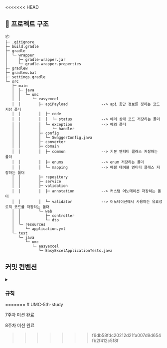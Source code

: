 <<<<<<< HEAD
## 📃 프로젝트 구조
```
📦 
├─ .gitignore
├─ build.gradle
├─ gradle
│  └─ wrapper
│     ├─ gradle-wrapper.jar
│     └─ gradle-wrapper.properties
├─ gradlew
├─ gradlew.bat
├─ settings.gradle
└─ src
   ├─ main
   │  ├─ java
   │  │  └─ umc
   │  │     └─ easyexcel
   │  │        ├─ apiPayload               --> api 응답 정보를 정하는 코드 저장 폴더
   │  │        │  ├─ code
   │  │        │  │  └─ status             --> 에러 상태 코드 저장하는 폴더
   │  │        │  └─ exception             --> 예외 폴더
   │  │        │     └─ handler            
   │  │        ├─ config
   │  │        │  └─ SwaggerConfig.java
   │  │        ├─ converter
   │  │        ├─ domain
   │  │        │  ├─ common                --> 기본 엔티티 클래스 저장하는 폴더
   │  │        │  ├─ enums                 --> enum 저장하는 폴더
   │  │        │  └─ mapping               --> 매핑 테이블 엔티티 클래스 저장하는 폴더
   │  │        ├─ repository
   │  │        ├─ service               
   │  │        ├─ validation
   │  │        │  ├─ annotation            --> 커스텀 어노테이션 저장하는 폴더
   │  │        │  └─ validator             --> 어노테이션에서 사용하는 유효성 로직 코드를 저장하는 폴더
   │  │        └─ web
   │  │           ├─ controller           
   │  │           └─ dto                   
   │  └─ resources
   │     └─ application.yml
   └─ test
      └─ java
         └─ umc
            └─ easyexcel
               └─ EasyExcelApplicationTests.java
```


## 커밋 컨벤션
<details>
<summary><h3> 규칙</h3> </summary>

archivvonjang님의 [블로그](https://velog.io/@archivvonjang/Git-Commit-Message-Convention) 를 참고하여 정리하였습니다.
<br/>
<br/>


## Commit Message Convention

### 1. Commit Message Structure
-   기본적인 커밋 메시지 구조

    ```
      제목 (Type: Subject)
      본문 (Body)
    ```

### 2. Commit Type
-  커밋의 타입 구성
  
    ```
      태그: 제목 
      (:space 제목으로 : 뒤에만 space를 넣는다.)
    ```
    <br/>
    
    |Tag Name|Description|
    |:--:|:--:|
    |Feature|새로운 기능을 추가|
    |Bug Fix|버그를 고쳐야하는 경우|
    |Refactoring|Production Code(실제 사용하는 코드) 리팩토링|
    |Delete|코드 혹은 파일을 삭제하는 작업만 수행한 경우|
    <br/>

    추가적인 문맥 정보를 제공하기 위한 목적으로 괄호 안에 적을 수도 있다.
    ```
      [Feature(navigation)]:
      [Bug Fix(DB)]:
    ```

### 3. Subject
-  제목은 50글자 이내로 작성한다.
-  첫글자는 대문자로 작성한다.
-  마침표 및 특수기호는 사용하지 않는다.
-  영문으로 작성하는 경우 동사(원형)을 가장 앞에 명령어로 작성한다.
-  과거시제는 사용하지 않는다.
-  간결하고 요점적으로 즉, 개조식 구문으로 작성한다


```
EX)
Bug Fixed --> Bug Fix
```

### 4. Body
-  72 글자 이내로 작성한다.
-  최대한 상세히 작성한다. (코드 변경의 이유를 명확히 작성할수록 좋다)
-  어떻게 변경했는지보다 무엇을, 왜 변경했는지 작성한다.
<br/>

### 5. Example

```
Ex1)
[Feature]: 회원 가입 기능 구현 
SMS, 이메일 중복확인 API 개발 


Ex2)
[Refectoring]: 게시글 작성 API 변경 
게시글 작성 시 참여자 초대의 ~~ 부분에서 프론트에 데이터를 정확하게 응답하기 위해 ~~한 부분을  ~~하게끔 변경한다. 
```
<br/>

커밋 메시지를 여러 줄 입력하려면??
```
git commit -m "커밋메시지 입력
~~~
~~~
```
위처럼 따옴표를 닫지 않고 계속 입력하면 된다.

<br/>


그 외 자주 쓰이는 예시
```
  [Bug Fix]: 게시글 유저 인증 버그 수정                                                  
  Fix my test                                                       
  Fix typo in style.css
  Fix my test to return undefined
```

</details>
=======
# UMC-5th-study

7주차 미션 완료
<br/>

8주차 미션 완료
>>>>>>> f6db58fdc20212d21fa007d9d654fb2f412c5f8f
